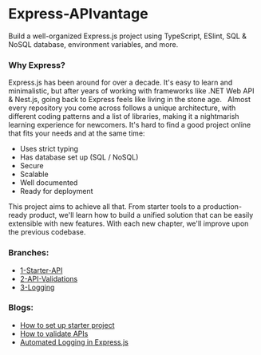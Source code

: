 # Express-APIvantage
Build a well-organized Express.js project using TypeScript, ESlint, SQL & NoSQL database, environment variables, and more.


### Why Express?
Express.js has been around for over a decade. It's easy to learn and minimalistic, but after years of working with frameworks like .NET Web API & Nest.js, going back to Express feels like living in the stone age.
 
Almost every repository you come across follows a unique architecture, with different coding patterns and a list of libraries, making it a nightmarish learning experience for newcomers.
It's hard to find a good project online that fits your needs and at the same time:
* Uses strict typing
* Has database set up (SQL / NoSQL)
* Secure
* Scalable
* Well documented
* Ready for deployment

This project aims to achieve all that. From starter tools to a production-ready product, we'll learn how to build a unified solution that can be easily extensible with new features. With each new chapter, we'll improve upon the previous codebase.

### Branches:
* [1-Starter-API](https://github.com/Leka-Workshop/Express-APIvantage/tree/1-Starter-API)
* [2-API-Validations](https://github.com/Leka-Workshop/Express-APIvantage/tree/2-API-Validations)
* [3-Logging](https://github.com/Leka-Workshop/Express-APIvantage/tree/3-Logging)

### Blogs:
* [How to set up starter project](https://mirzaleka.medium.com/express-js-starter-api-with-typescript-deef5c4b6b70)
* [How to validate APIs](https://mirzaleka.medium.com/api-validations-in-express-js-5d1d308dceea)
* [Automated Logging in Express.js](https://medium.com/@mirzaleka/automated-logging-in-express-js-a1f85ca6c5cd)


